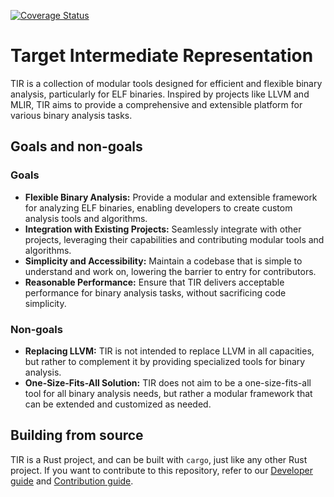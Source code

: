 [![Coverage Status](https://coveralls.io/repos/github/perf-toolbox/tir/badge.svg?branch=main)](https://coveralls.io/github/perf-toolbox/tir?branch=main)

# Target Intermediate Representation

TIR  is a collection of modular tools designed for efficient and flexible
binary analysis, particularly for ELF binaries. Inspired by projects like
LLVM and MLIR, TIR aims to provide a comprehensive and extensible platform for
various binary analysis tasks.

## Goals and non-goals

### Goals

- **Flexible Binary Analysis:** Provide a modular and extensible framework for
  analyzing ELF binaries, enabling developers to create custom analysis tools
  and algorithms.
- **Integration with Existing Projects:** Seamlessly integrate with other
  projects, leveraging their capabilities and contributing modular tools and
  algorithms.
- **Simplicity and Accessibility:** Maintain a codebase that is simple to
  understand and work on, lowering the barrier to entry for contributors.
- **Reasonable Performance:** Ensure that TIR delivers acceptable performance
  for binary analysis tasks, without sacrificing code simplicity.

### Non-goals

- **Replacing LLVM:** TIR is not intended to replace LLVM in all capacities,
  but rather to complement it by providing specialized tools for binary
  analysis.
- **One-Size-Fits-All Solution:** TIR does not aim to be a one-size-fits-all
  tool for all binary analysis needs, but rather a modular framework that can
  be extended and customized as needed.

## Building from source

TIR is a Rust project, and can be built with `cargo`, just like any other Rust
project. If you want to contribute to this repository, refer to our
[Developer guide](docs/dev_guide.md) and [Contribution guide](./CONTRIBUTING).